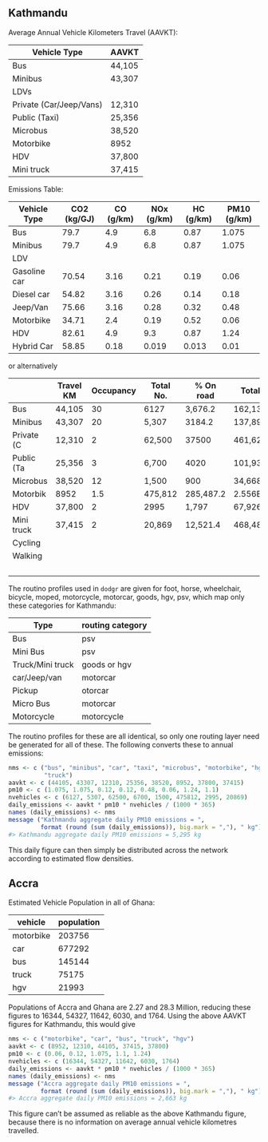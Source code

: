 <!-- README.md is generated from README.Rmd. Please edit that file -->

## Kathmandu

Average Annual Vehicle Kilometers Travel (AAVKT):

| Vehicle Type            | AAVKT  |
| ----------------------- | ------ |
| Bus                     | 44,105 |
| Minibus                 | 43,307 |
| LDVs                    |        |
| Private (Car/Jeep/Vans) | 12,310 |
| Public (Taxi)           | 25,356 |
| Microbus                | 38,520 |
| Motorbike               | 8952   |
| HDV                     | 37,800 |
| Mini truck              | 37,415 |

Emissions
Table:

| Vehicle Type | CO2 (kg/GJ) | CO (g/km) | NOx (g/km) | HC (g/km) | PM10 (g/km) |
| ------------ | ----------- | --------- | ---------- | --------- | ----------- |
| Bus          | 79.7        | 4.9       | 6.8        | 0.87      | 1.075       |
| Minibus      | 79.7        | 4.9       | 6.8        | 0.87      | 1.075       |
| LDV          |             |           |            |           |             |
| Gasoline car | 70.54       | 3.16      | 0.21       | 0.19      | 0.06        |
| Diesel car   | 54.82       | 3.16      | 0.26       | 0.14      | 0.18        |
| Jeep/Van     | 75.66       | 3.16      | 0.28       | 0.32      | 0.48        |
| Motorbike    | 34.71       | 2.4       | 0.19       | 0.52      | 0.06        |
| HDV          | 82.61       | 4.9       | 9.3        | 0.87      | 1.24        |
| Hybrid Car   | 58.85       | 0.18      | 0.019      | 0.013     | 0.01        |

or
alternatively

|            | Travel KM | Occupancy | Total No. | % On road | Total Run   | PKM           |
| ---------- | --------- | --------- | --------- | --------- | ----------- | ------------- |
| Bus        | 44,105    | 30        | 6127      | 3,676.2   | 162,138,801 | 5,404,626.7   |
| Minibus    | 43,307    | 20        | 5,307     | 3184.2    | 137,898,149 | 4,596,604.98  |
| Private (C | 12,310    | 2         | 62,500    | 37500     | 461,625,000 | 15,387,500    |
| Public (Ta | 25,356    | 3         | 6,700     | 4020      | 101,931,120 | 3,397,704     |
| Microbus   | 38,520    | 12        | 1,500     | 900       | 34,668,000  | 1,155,600     |
| Motorbik   | 8952      | 1.5       | 475,812   | 285,487.2 | 2.556E+09   | 85,189,380.48 |
| HDV        | 37,800    | 2         | 2995      | 1,797     | 67,926,600  | 2,264,220     |
| Mini truck | 37,415    | 2         | 20,869    | 12,521.4  | 468,488,181 | 15,616,272.7  |
| Cycling    |           |           |           |           |             | 52,000,000    |
| Walking    |           |           |           |           |             | 5,200,000,000 |
|            |           |           |           |           |             | 5,385,011,909 |

The routino profiles used in `dodgr` are given for foot, horse,
wheelchair, bicycle, moped, motorcycle, motorcar, goods, hgv, psv, which
map only these categories for Kathmandu:

| Type             | routing category |
| ---------------- | ---------------- |
| Bus              | psv              |
| Mini Bus         | psv              |
| Truck/Mini truck | goods or hgv     |
| car/Jeep/van     | motorcar         |
| Pickup           | otorcar          |
| Micro Bus        | motorcar         |
| Motorcycle       | motorcycle       |

The routino profiles for these are all identical, so only one routing
layer need be generated for all of these. The following converts these
to annual
emissions:

``` r
nms <- c ("bus", "minibus", "car", "taxi", "microbus", "motorbike", "hgv",
          "truck")
aavkt <- c (44105, 43307, 12310, 25356, 38520, 8952, 37800, 37415)
pm10 <- c (1.075, 1.075, 0.12, 0.12, 0.48, 0.06, 1.24, 1.1)
nvehicles <- c (6127, 5307, 62500, 6700, 1500, 475812, 2995, 20869)
daily_emissions <- aavkt * pm10 * nvehicles / (1000 * 365)
names (daily_emissions) <- nms
message ("Kathmandu aggregate daily PM10 emissions = ",
         format (round (sum (daily_emissions)), big.mark = ","), " kg")
#> Kathmandu aggregate daily PM10 emissions = 5,295 kg
```

This daily figure can then simply be distributed across the network
according to estimated flow densities.

## Accra

Estimated Vehicle Population in all of Ghana:

| vehicle   | population |
| --------- | ---------- |
| motorbike | 203756     |
| car       | 677292     |
| bus       | 145144     |
| truck     | 75175      |
| hgv       | 21993      |

Populations of Accra and Ghana are 2.27 and 28.3 Million, reducing these
figures to 16344, 54327, 11642, 6030, and 1764. Using the above AAVKT
figures for Kathmandu, this would give

``` r
nms <- c ("motorbike", "car", "bus", "truck", "hgv")
aavkt <- c (8952, 12310, 44105, 37415, 37800)
pm10 <- c (0.06, 0.12, 1.075, 1.1, 1.24)
nvehicles <- c (16344, 54327, 11642, 6030, 1764)
daily_emissions <- aavkt * pm10 * nvehicles / (1000 * 365)
names (daily_emissions) <- nms
message ("Accra aggregate daily PM10 emissions = ",
         format (round (sum (daily_emissions)), big.mark = ","), " kg")
#> Accra aggregate daily PM10 emissions = 2,663 kg
```

This figure can’t be assumed as reliable as the above Kathmandu figure,
because there is no information on average annual vehicle kilometres
travelled.
